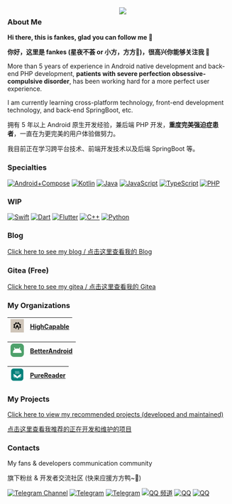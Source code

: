 <img width="50%" align="right" src="https://github-readme-stats.vercel.app/api?username=fankes" />

### About Me

**Hi there, this is fankes, glad you can follow me 👋**

**你好，这里是 fankes (星夜不荟 or 小方，方方🥰)，很高兴你能够关注我 👋**

More than 5 years of experience in Android native development and back-end PHP development, **patients with severe perfection obsessive-compulsive disorder**, has been working hard for a more perfect user experience.

I am currently learning cross-platform technology, front-end development technology, and back-end SpringBoot, etc.

拥有 5 年以上 Android 原生开发经验，兼后端 PHP 开发，**重度完美强迫症患者**，一直在为更完美的用户体验做努力。

我目前正在学习跨平台技术、前端开发技术以及后端 SpringBoot 等。

### Specialties

[![Android+Compose](https://img.shields.io/badge/-Android%20+%20Jetpack%20Compose-3DDC84?style=flat&logo=Android&logoColor=white)](#)
[![Kotlin](https://img.shields.io/badge/-Kotlin-7F52FF?style=flat&logo=kotlin&logoColor=white)](#)
[![Java](https://img.shields.io/badge/-Java-007396?style=flat&logo=java&logoColor=white)](#)
[![JavaScript](https://img.shields.io/badge/-JavaScript-ffcc00?style=flat&logo=javascript&logoColor=white)](#)
[![TypeScript](https://img.shields.io/badge/-TypeScript-4476c0?style=flat&logo=typescript&logoColor=white)](#)
[![PHP](https://img.shields.io/badge/-PHP-777BB4?style=flat&logo=php&logoColor=white)](#)

### WIP

[![Swift](https://img.shields.io/badge/-Swift-e5583c?style=flat&logo=swift&logoColor=white)](#)
[![Dart](https://img.shields.io/badge/-Dart-245797?style=flat&logo=dart&logoColor=white)](#)
[![Flutter](https://img.shields.io/badge/-Flutter-6ecdf8?style=flat&logo=flutter&logoColor=white)](#)
[![C++](https://img.shields.io/badge/-C++-00599C?style=flat&logo=c%2B%2B&logoColor=white)](#)
[![Python](https://img.shields.io/badge/-Python-3776AB?style=flat&logo=python&logoColor=white)](#)

### Blog

[Click here to see my blog / 点击这里查看我的 Blog](https://blog.fankes.com)

### Gitea (Free)

[Click here to see my gitea / 点击这里查看我的 Gitea](https://gitea.fankes.com)

### My Organizations
  
| <img src="https://github.com/HighCapable/.github/blob/main/img-src/logo.jpg?raw=true" width = "30" height = "30" alt="LOGO"/> | [HighCapable](https://github.com/HighCapable) |
|-------------------------------------------------------------------------------------------------------------------------------|-----------------------------------------------|

| <img src="https://github.com/BetterAndroid/.github/blob/main/img-src/logo.png?raw=true" width = "30" height = "30" alt="LOGO"/> | [BetterAndroid](https://github.com/BetterAndroid) |
| ------------------------------------------------------------------------------------------------------------------------------- | ------------------------------------------------- |

| <img src="https://github.com/PureReader/.github/blob/main/img-src/logo.png?raw=true" width = "30" height = "30" alt="LOGO"/> | [PureReader](https://github.com/PureReader) |
|------------------------------------------------------------------------------------------------------------------------------|---------------------------------------------|

### My Projects

[Click here to view my recommended projects (developed and maintained)](https://github.com/fankes/fankes/blob/main/project-promote/README.md)

[点击这里查看我推荐的正在开发和维护的项目](https://github.com/fankes/fankes/blob/main/project-promote/README-zh-CN.md)

### Contacts

My fans & developers communication community

旗下粉丝 & 开发者交流社区 (快来应援方方鸭~🥰)

[![Telegram Channel](https://img.shields.io/badge/channel-Telegram-blue.svg?logo=telegram)](https://t.me/XiaofangDaily)
[![Telegram](https://img.shields.io/badge/discussion-Telegram-blue.svg?logo=telegram)](https://t.me/XiaofangInternet)
[![Telegram](https://img.shields.io/badge/discussion%20dev-Telegram-blue.svg?logo=telegram)](https://t.me/HighCapable_Dev)
[![QQ 频道](https://img.shields.io/badge/discussion-QQ%20频道-blue.svg?logo=tencent-qq&logoColor=red)](https://pd.qq.com/s/44gcy28h)
[![QQ](https://img.shields.io/badge/discussion-QQ-blue.svg?logo=tencent-qq&logoColor=red)](https://qm.qq.com/cgi-bin/qm/qr?k=dp2h5YhWiga9WWb_Oh7kSHmx01X8I8ii&jump_from=webapi&authKey=Za5CaFP0lk7+Zgsk2KpoBD7sSaYbeXbsDgFjiWelOeH4VSionpxFJ7V0qQBSqvFM)
[![QQ](https://img.shields.io/badge/discussion%20dev-QQ-blue.svg?logo=tencent-qq&logoColor=red)](https://qm.qq.com/cgi-bin/qm/qr?k=Pnsc5RY6N2mBKFjOLPiYldbAbprAU3V7&jump_from=webapi&authKey=X5EsOVzLXt1dRunge8ryTxDRrh9/IiW1Pua75eDLh9RE3KXE+bwXIYF5cWri/9lf)
